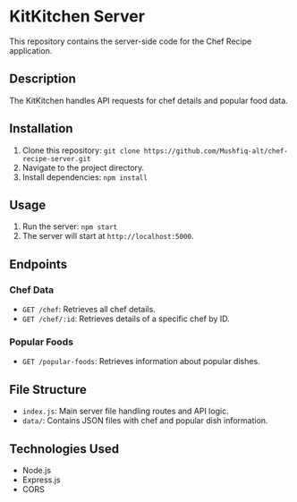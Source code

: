 # KitKitchen Server

This repository contains the server-side code for the Chef Recipe application.

## Description

The KitKitchen handles API requests for chef details and popular food data.

## Installation

1. Clone this repository: `git clone https://github.com/Mushfiq-alt/chef-recipe-server.git`
2. Navigate to the project directory.
3. Install dependencies: `npm install`

## Usage

1. Run the server: `npm start`
2. The server will start at `http://localhost:5000`.

## Endpoints

### Chef Data

- `GET /chef`: Retrieves all chef details.
- `GET /chef/:id`: Retrieves details of a specific chef by ID.

### Popular Foods

- `GET /popular-foods`: Retrieves information about popular dishes.

## File Structure

- `index.js`: Main server file handling routes and API logic.
- `data/`: Contains JSON files with chef and popular dish information.

## Technologies Used

- Node.js
- Express.js
- CORS

